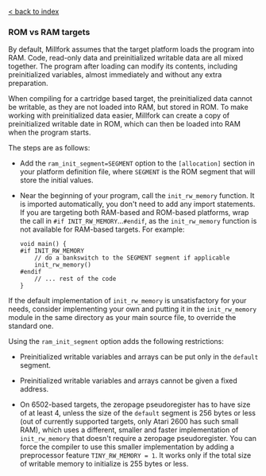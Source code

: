 [< back to index](../README.md)

### ROM vs RAM targets

By default, Millfork assumes that the target platform loads the program into RAM.
Code, read-only data and preinitialized writable data are all mixed together.
The program after loading can modify its contents, including preinitialized variables,
almost immediately and without any extra preparation.

When compiling for a cartridge based target, the preinitialized data cannot be writable,
as they are not loaded into RAM, but stored in ROM.
To make working with preinitialized data easier,
Millfork can create a copy of preinitialized writable date in ROM,
which can then be loaded into RAM when the program starts.

The steps are as follows:

* Add the `ram_init_segment=SEGMENT` option to the `[allocation]` section in your platform definition file,
where `SEGMENT` is the ROM segment that will store the initial values.

* Near the beginning of your program, call the `init_rw_memory` function.
It is imported automatically, you don't need to add any import statements.
If you are targeting both RAM-based and ROM-based platforms, wrap the call in `#if INIT_RW_MEMORY`...`#endif`,
as the `init_rw_memory` function is not available for RAM-based targets. For example:

      void main() {
      #if INIT_RW_MEMORY
          // do a bankswitch to the SEGMENT segment if applicable
          init_rw_memory()
      #endif
          // ... rest of the code
      }    
      
If the default implementation of `init_rw_memory` is unsatisfactory for your needs,
consider implementing your own and putting it in the `init_rw_memory` module
in the same directory as your main source file, to override the standard one.


Using the `ram_init_segment` option adds the following restrictions:

* Preinitialized writable variables and arrays can be put only in the `default` segment.

* Preinitialized writable variables and arrays cannot be given a fixed address.

* On 6502-based targets, the zeropage pseudoregister has to have size of at least 4,
unless the size of the `default` segment is 256 bytes or less (out of currently supported targets, only Atari 2600 has such small RAM),
which uses a different, smaller and faster implementation of `init_rw_memory`  that doesn't require a zeropage pseudoregister.
You can force the compiler to use this smaller implementation by adding a preprocessor feature `TINY_RW_MEMORY = 1`.
It works only if the total size of writable memory to initialize is 255 bytes or less.